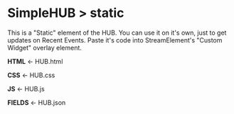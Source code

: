 # SimpleHUB > static

This is a "Static" element of the HUB. You can use it on it's own, just to get updates on Recent Events.
Paste it's code into StreamElement's "Custom Widget" overlay element.

**HTML**    <- HUB.html

**CSS**     <- HUB.css

**JS**      <- HUB.js

**FIELDS**  <- HUB.json